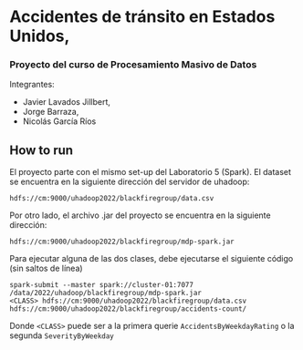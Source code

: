 # Accidentes de tránsito en Estados Unidos, 
### Proyecto del curso de Procesamiento Masivo de Datos
Integrantes: 
- Javier Lavados Jillbert, 
- Jorge Barraza, 
- Nicolás García Ríos

## How to run
El proyecto parte con el mismo set-up del Laboratorio 5 (Spark).
El dataset se encuentra en la siguiente dirección del servidor de uhadoop:

```
hdfs://cm:9000/uhadoop2022/blackfiregroup/data.csv
```

Por otro lado, el archivo .jar del proyecto se encuentra en la siguiente dirección:

```
hdfs://cm:9000/uhadoop2022/blackfiregroup/mdp-spark.jar
```

Para ejecutar alguna de las dos clases, debe ejecutarse el siguiente código (sin saltos de línea)
```
spark-submit --master spark://cluster-01:7077 /data/2022/uhadoop/blackfiregroup/mdp-spark.jar 
<CLASS> hdfs://cm:9000/uhadoop2022/blackfiregroup/data.csv 
hdfs://cm:9000/uhadoop2022/blackfiregroup/accidents-count/
```

Donde `<CLASS>` puede ser a la primera querie `AccidentsByWeekdayRating` o la segunda `SeverityByWeekday`
